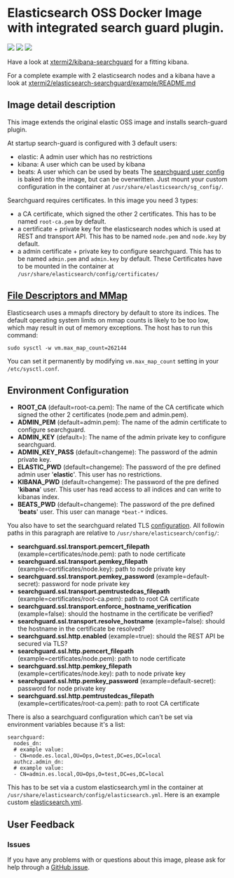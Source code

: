 # Elasticsearch OSS Docker Image with integrated search guard plugin.
[![](https://images.microbadger.com/badges/version/xtermi2/elasticsearch-searchguard.svg)](https://microbadger.com/images/xtermi2/elasticsearch-searchguard)
[![](https://images.microbadger.com/badges/image/xtermi2/elasticsearch-searchguard.svg)](https://microbadger.com/images/xtermi2/elasticsearch-searchguard)
[![](https://images.microbadger.com/badges/commit/xtermi2/elasticsearch-searchguard.svg)](https://microbadger.com/images/xtermi2/elasticsearch-searchguard)

Have a look at [xtermi2/kibana-searchguard](https://github.com/xtermi2/kibana-searchguard) for a fitting kibana.

For a complete example with 2 elasticsearch nodes and a kibana have a look at [xtermi2/elasticsearch-searchguard/example/README.md](https://github.com/xtermi2/elasticsearch-searchguard/tree/master/example)

## Image detail description
This image extends the original elastic OSS image and installs search-guard plugin. 

At startup search-guard is configured with 3 default users:
* elastic: A admin user which has no restrictions
* kibana: A user which can be used by kibana
* beats: A user which can be used by beats
The [searchguard user config](https://github.com/xtermi2/elasticsearch-searchguard/tree/master/src/main/resources/sg_config) is baked into the image, but can be overwritten. 
Just mount your custom configuration in the container at `/usr/share/elasticsearch/sg_config/`.

Searchguard requires certificates. In this image you need 3 types:
* a CA certificate, which signed the other 2 certificates. This has to be named `root-ca.pem` by default.
* a certificate + private key for the elasticsearch nodes which is used at REST and transport API. This has to be named `node.pem` and `node.key` by default.
* a admin certificate + private key to configure searchguard. This has to be named `admin.pem` and `admin.key` by default.
These Certificates have to be mounted in the container at `/usr/share/elasticsearch/config/certificates/` 

## [File Descriptors and MMap](https://www.elastic.co/guide/en/elasticsearch/reference/current/vm-max-map-count.html)
Elasticsearch uses a mmapfs directory by default to store its indices. The default operating system limits on mmap counts is likely to be too low, which may result in out of memory exceptions.
The host has to run this command:
```
sudo sysctl -w vm.max_map_count=262144
```
You can set it permanently by modifying `vm.max_map_count` setting in your `/etc/sysctl.conf`.

## Environment Configuration

* **ROOT_CA** (default=root-ca.pem): The name of the CA certificate which signed the other 2 certificates (node.pem and admin.pem).
* **ADMIN_PEM** (default=admin.pem): The name of the admin certificate to configure searchguard.
* **ADMIN_KEY** (default=): The name of the admin private key to configure searchguard.
* **ADMIN_KEY_PASS** (default=changeme): The password of the admin private key.
* **ELASTIC_PWD** (default=changeme): The password of the pre defined admin user '**elastic**'. This user has no restrictions.
* **KIBANA_PWD** (default=changeme): The password of the pre defined '**kibana**' user. This user has read access to all indices and can write to kibanas index.
* **BEATS_PWD** (default=changeme): The password of the pre defined '**beats**' user. This user can manage `*beat-*` indices.

You also have to set the searchguard related TLS [configuration](https://docs.search-guard.com/latest/configuring-tls). 
All followin paths in this paragraph are relative to `/usr/share/elasticsearch/config/`:

* **searchguard.ssl.transport.pemcert_filepath** (example=certificates/node.pem): path to node certificate
* **searchguard.ssl.transport.pemkey_filepath** (example=certificates/node.key): path to node private key
* **searchguard.ssl.transport.pemkey_password** (example=default-secret): password for node private key
* **searchguard.ssl.transport.pemtrustedcas_filepath** (example=certificates/root-ca.pem): path to root CA certificate
* **searchguard.ssl.transport.enforce_hostname_verification** (example=false): should the hostname in the certificate be verified?
* **searchguard.ssl.transport.resolve_hostname** (example=false): should the hostname in the certificate be resolved?
* **searchguard.ssl.http.enabled** (example=true): should the REST API be secured via TLS?
* **searchguard.ssl.http.pemcert_filepath** (example=certificates/node.pem): path to node certificate
* **searchguard.ssl.http.pemkey_filepath** (example=certificates/node.key): path to node private key
* **searchguard.ssl.http.pemkey_password** (example=default-secret): password for node private key
* **searchguard.ssl.http.pemtrustedcas_filepath** (example=certificates/root-ca.pem): path to root CA certificate

There is also a searchguard configuration which can't be set via environment variables because it's a list:
```
searchguard:
  nodes_dn:
  # example value:
  - CN=node.es.local,OU=Ops,O=test,DC=es,DC=local
  authcz.admin_dn:
  # example value:
  - CN=admin.es.local,OU=Ops,O=test,DC=es,DC=local
```
This has to be set via a custom elasticsearch.yml in the container at `/usr/share/elasticsearch/config/elasticsearch.yml`.
Here is an example custom [elasticsearch.yml](https://github.com/xtermi2/elasticsearch-searchguard/blob/master/example/es_config/elasticsearch.yml). 
## User Feedback

### Issues

If you have any problems with or questions about this image, please ask for help through a [GitHub issue](https://github.com/xtermi2/elasticsearch-searchguard/issues).